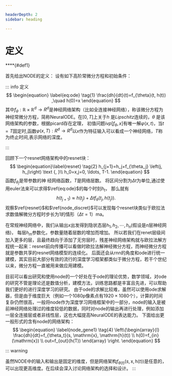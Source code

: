 ```yaml
---

headerDepth: 2
sidebar: heading

---
```




# 定义





****{#def1}

首先给出NODE的定义：
设有如下高阶常微分方程和初始条件：

::: info 定义 
$$
\begin{equation}	
		\label{eq:ode}
		\tag{1}
		\frac{dh}{dt}(t)=f_{\theta}(t, h(t)) ,\quad h(0)=x
\end{equation}
$$
其中$f_{\theta}: \mathbb{R} \times \mathbb{R}^{d}\rightarrow R^d$是神经网络架构（比如全连接神经网络），称该微分方程为神经常微分方程，简称NeuralODE。在$[0,T]$上关于$h$ 是$Lipschitz$连续的，$\theta$ 是该网络架构的参数，根据picard存在定理，
	初值问题$ivp[f_{\theta},x]$有唯一解$\varphi(x,t)$，当$t=T$固定时,函数$\varphi(x,T):R^d \rightarrow R^d$以$x$作为特征输入可以看成一个神经网络，$T$称为终止时间,表示网络的深度。	

:::



回顾下一个resnet网络架构中的resnet块：
$$
\begin{equation}\label{resnet}
	\tag{2}
	h_{j+1}=h_j+f_{\theta_j} \left(j, h_j\right) \text {, }\\
	h_0=x,j=0, \ldots, T-1.
\end{equation}
$$
函数$f_{\theta_j}$是带参数的神       经网络函数，$T$是网络层数。
将区间分割为$\Delta t$为单位,通过使用euler法来可以求得$\ref{eq:ode}$的每个时刻$h_t$，
那么就有
$$
\begin{equation}\label{node_discret}
\tag{3}
	h\left(t_{j+1}\right)\approx h\left(t_j\right)+\Delta t f_{\theta}\left(t_j, h\left(t_j\right)\right) .
\end{equation}
$$
观察$\ref{resnet}$和$\ref{node_discret}$可以发现每个resnet块类似于欧拉法求数值解微分方程时步长为1的情形（$\Delta t=1$）ma。

在常规神经网络中，我们从输出$x$出发得到隐状态层$h_1,h_2,\cdots ,h_n$(假设是$n$层神经网络)， 每层$h_m$参数化，参数量随着层数的增加而增加。
所以若我们在renet层级间加入更多的层，且最终趋向于添加了无穷层时，残差神经网络架构就与欧拉法解方程统一起来：resnet前向传播可以看做时欧拉法解神经微分方程，而神经微分方程就是参数共享的resnet网络模型的连续化。
后面还会从rnn的角度和ode进行统一建模，其实目前大部分有效的流行的深度学习框架都类似于微分方程，若干个世纪以来，微分方程一直被用来做应用建模。

目前可以看出研究和使用node的一个好处在于ode的理论优势，数学领域，对ode的研究不管是理论还是数值分析，建模方法，训练思路都是丰富且先进，可以帮助我们更好的进行深度学习的研究。
由于ode的求解比较难，虽然可以使用ode求解器，但是由于维度巨大（例如一个1080p像素点有$1920\times1080$个），计算的时间复杂仍然很高，一般将node作为深度学习网络框架中的一部分，node的输入是被前神经网络处理过的维度较低的数据，同时对node的输出再进行处理，例如添加一层全连接层或者非线性层，这也大幅提高NeuralODE的表达能力。
下面给出更一般形式的含有node的网络架构：
$$
\begin{equation}
\label{node_gene1}
\tag{4}
	\left\{\begin{array}{l}
		\frac{dh}{dt}=f_{\theta_t}(s, \mathrm{x}, \mathrm{h}(t)) \\
		h(0)=f_{in}(\mathrm{x}) \\
		out=f_{out}(h(T))
	\end{array} \right. 
\end{equation}
$$




::: warning 	

虽然NODE中的输入和输出是固定的维度，但是网络架构$f_{\theta(t)}(s, \mathrm{x}, \mathrm{h}(t))$是任意的，可以出现更高维度。在后续会深入讨论网络架构的选择和设计。
:::



